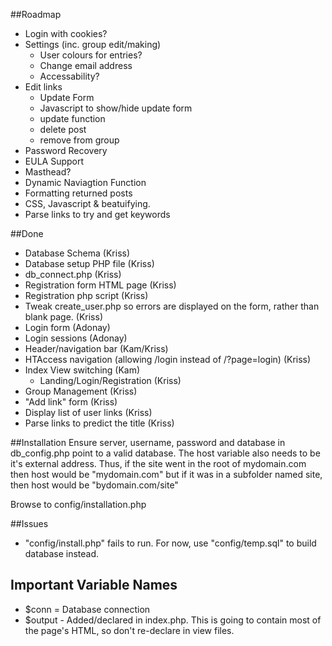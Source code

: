 ##Roadmap

- Login with cookies?
- Settings (inc. group edit/making)
	- User colours for entries?
	- Change email address
	- Accessability?
- Edit links
	- Update Form
	- Javascript to show/hide update form
	- update function
	- delete post
	- remove  from group
- Password Recovery
- EULA Support
- Masthead? 
- Dynamic Naviagtion Function
- Formatting returned posts
- CSS, Javascript & beatuifying. 
- Parse links to try and get keywords

##Done
- Database Schema (Kriss)
- Database setup PHP file (Kriss)
- db_connect.php (Kriss)
- Registration form HTML page  (Kriss)
- Registration php script (Kriss)
- Tweak create_user.php so errors are displayed on the form, rather than blank page. (Kriss)
- Login form (Adonay)
- Login sessions (Adonay)
- Header/navigation bar (Kam/Kriss)
- HTAccess navigation (allowing /login instead of /?page=login) (Kriss)
- Index View switching (Kam)
	- Landing/Login/Registration (Kriss)
- Group Management (Kriss)
- "Add link" form (Kriss)
- Display list of user links (Kriss)
- Parse links to predict the title (Kriss)

 
##Installation
Ensure server, username, password and database in db_config.php point to a valid database. The host variable also needs to be it's external address. Thus, if the site went in the root of mydomain.com then host would be "mydomain.com" but if it was in a subfolder named site, then host would be "bydomain.com/site"

Browse to config/installation.php

##Issues
- "config/install.php" fails to run. For now, use "config/temp.sql" to build database instead.

## Important Variable Names
- $conn = Database connection
- $output - Added/declared in index.php. This is going to contain most of the page's HTML, so don't re-declare in view files.
